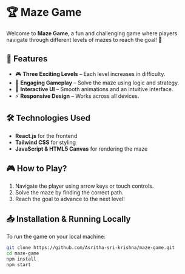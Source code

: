 # 🏆 Maze Game

Welcome to **Maze Game**, a fun and challenging game where players navigate through different levels of mazes to reach the goal! 🏁  

## 🚀 Features
- 🎮 **Three Exciting Levels** – Each level increases in difficulty.  
- 🧠 **Engaging Gameplay** – Solve the maze using logic and strategy.  
- 🎨 **Interactive UI** – Smooth animations and an intuitive interface.  
- ⚡ **Responsive Design** – Works across all devices.  

## 🛠️ Technologies Used
- **React.js** for the frontend  
- **Tailwind CSS** for styling  
- **JavaScript & HTML5 Canvas** for rendering the maze  

## 🎮 How to Play?
1. Navigate the player using arrow keys or touch controls.  
2. Solve the maze by finding the correct path.  
3. Reach the goal to advance to the next level!   

## 📥 Installation & Running Locally
To run the game on your local machine:  

```sh
git clone https://github.com/Asritha-sri-krishna/maze-game.git
cd maze-game
npm install
npm start


 
